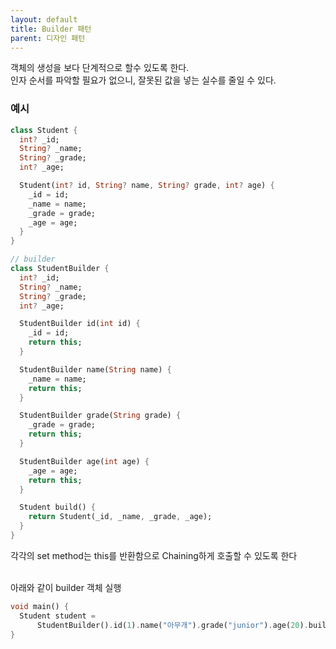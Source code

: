```yaml
---
layout: default
title: Builder 패턴
parent: 디자인 패턴
---
```


객체의 생성을 보다 단계적으로 할수 있도록 한다.<br/>
인자 순서를 파악할 필요가 없으니, 잘못된 값을 넣는 실수를 줄일 수 있다.

### 예시

```dart
class Student {
  int? _id;
  String? _name;
  String? _grade;
  int? _age;

  Student(int? id, String? name, String? grade, int? age) {
    _id = id;
    _name = name;
    _grade = grade;
    _age = age;
  }
}
```

```dart
// builder
class StudentBuilder {
  int? _id;
  String? _name;
  String? _grade;
  int? _age;

  StudentBuilder id(int id) {
    _id = id;
    return this;
  }

  StudentBuilder name(String name) {
    _name = name;
    return this;
  }

  StudentBuilder grade(String grade) {
    _grade = grade;
    return this;
  }

  StudentBuilder age(int age) {
    _age = age;
    return this;
  }

  Student build() {
    return Student(_id, _name, _grade, _age);
  }
}
```

각각의 set method는 this를 반환함으로 Chaining하게 호출할 수 있도록 한다
<br />
<br />

아래와 같이 builder 객체 실행

```dart
void main() {
  Student student =
      StudentBuilder().id(1).name("아무개").grade("junior").age(20).build();
}
```
